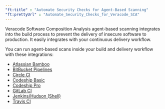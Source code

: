 ```yaml
---
"ft:title" : "Automate Security Checks for Agent-Based Scanning"
"ft:prettyUrl" : "Automate_Security_Checks_for_Veracode_SCA"
---
```


Veracode Software Composition Analysis agent-based scanning integrates into the build process to prevent the delivery of insecure software to production. It easily integrates with your continuous delivery workflow.

You can run agent-based scans inside your build and delivery workflow with these integrations:

-   [Atlassian Bamboo](https://docs.veracode.com/r/Integrating_Veracode_SCA_with_Atlassian_Bamboo)
-   [BitBucket Pipelines](https://docs.veracode.com/r/c_sc_bitbucket_pipeline)
-   [Circle CI](https://docs.veracode.com/r/t_sc_ci_token)
-   [Codeship Basic](https://docs.veracode.com/r/t_sc_codeship_token)
-   [Codeship Pro](https://docs.veracode.com/r/t_sc_codeship_token)
-   [GitLab CI](https://docs.veracode.com/r/Create_Your_Agent_Based_Scanning_Authentication_Token_for_GitLab_CI)
-   [Jenkins/Hudson (Shell)](https://docs.veracode.com/r/c_sc_jenkins_prereq)
-   [Travis CI](https://docs.veracode.com/r/t_sc_travis_token)

